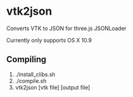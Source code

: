 vtk2json
========

Converts VTK to JSON for three.js JSONLoader

Currently only supports OS X 10.9

Compiling
---
1. ./install_clibs.sh
2. ./compile.sh
3. vtk2json [vtk file] [output file]
